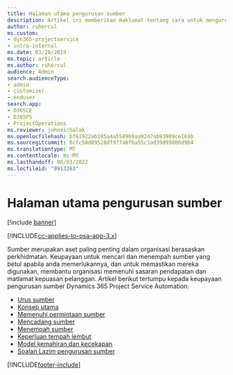 ```yaml
---
title: Halaman utama pengurusan sumber
description: Artikel ini memberikan maklumat tentang cara untuk mengurus sumber.
author: ruhercul
ms.custom:
- dyn365-projectservice
- intro-internal
ms.date: 03/28/2019
ms.topic: article
ms.author: ruhercul
audience: Admin
search.audienceType:
- admin
- customizer
- enduser
search.app:
- D365CE
- D365PS
- ProjectOperations
ms.reviewer: johnmichalak
ms.openlocfilehash: bf61922ab185a4a5589b9aa9247ab93909ce169b
ms.sourcegitcommit: 6cfc50d89528df977a8f6a55c1ad39d99800d9b4
ms.translationtype: MT
ms.contentlocale: ms-MY
ms.lasthandoff: 06/03/2022
ms.locfileid: "8913263"
---
```

# <a name="resource-management-home-page"></a>Halaman utama pengurusan sumber

[!include [banner](../includes/psa-now-project-operations.md)]

[!INCLUDE[cc-applies-to-psa-app-3.x](../includes/cc-applies-to-psa-app-3x.md)]

Sumber merupakan aset paling penting dalam organisasi berasaskan perkhidmatan. Keupayaan untuk mencari dan menempah sumber yang betul apabila anda memerlukannya, dan untuk memastikan mereka digunakan, membantu organisasi memenuhi sasaran pendapatan dan matlamat kepuasan pelanggan. Artikel berikut tertumpu kepada keupayaan pengurusan sumber Dynamics 365 Project Service Automation:

- [Urus sumber](manage-resources.md)
- [Konsep utama](reports-key-concepts.md)
- [Memenuhi permintaan sumber](resource-management-fulfill-requests.md)
- [Mencadang sumber](resource-management-propose-resources.md)
- [Menempah sumber](resource-management-book-resources-scheduleboard.md)
- [Keperluan tempah lembut](resource-management-softbook-requirements.md)
- [Model kemahiran dan kecekapan](resource-management-skills-proficiency.md)
- [Soalan Lazim pengurusan sumber](resource-management-faq.md)


[!INCLUDE[footer-include](../includes/footer-banner.md)]
